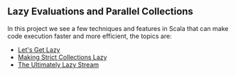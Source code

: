 Lazy Evaluations and Parallel Collections
-----------------------
In this project we see a few techniques and features in Scala that can make code execution faster and more efficient, the topics are:
* [Let's Get Lazy](https://github.com/robsonoduarte/learn-scala/blob/master/pragmatic-scala/lazy-evaluations-parallel-collections/src/main/scala/br/com/mystudies/scala/LetsGetLazy.scala)
* [Making Strict Collections Lazy](https://github.com/robsonoduarte/learn-scala/blob/master/pragmatic-scala/lazy-evaluations-parallel-collections/src/main/scala/br/com/mystudies/scala/MakingStrictCollectionsLazy.scala)
* [The Ultimately Lazy Stream](https://github.com/robsonoduarte/learn-scala/blob/master/pragmatic-scala/lazy-evaluations-parallel-collections/src/main/scala/br/com/mystudies/scala/TheUltimatelyLazyStreams.scala)
